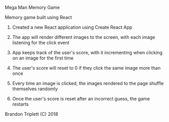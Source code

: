 ﻿Mega Man Memory Game

Memory game built using React

1) Created a new React application using Create React App

2) The app will render different images to the screen, with each image listening for the click event

3) App keeps track of the user's score, with it incrementing when clicking on an image for the first time

4) The user's score will reset to 0 if they click the same image more than once

5) Every time an image is clicked, the images rendered to the page shuffle themselves randomly

6) Once the user's score is reset after an incorrect guess, the game restarts

Brandon Triplett (C) 2018